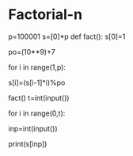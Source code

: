 # Factorial-n

p=100001
 s=[0]*p
def fact():
 s[0]=1

 po=(10**9)+7

for i in range(1,p):

 s[i]=(s[i-1]*i)%po


 

 fact()
t=int(input())

 for i in range(0,t):

inp=int(input())

 print(s[inp])
